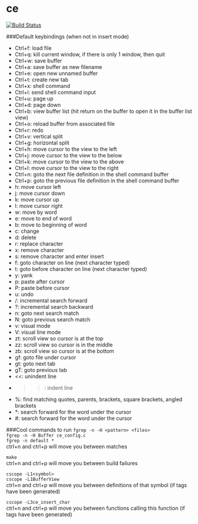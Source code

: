 # ce

[![Build Status](https://travis-ci.org/justy989/ce.svg?branch=master)](https://travis-ci.org/justy989/ce)

###Default keybindings (when not in insert mode)
- Ctrl+f: load file
- Ctrl+q: kill current window, if there is only 1 window, then quit
- Ctrl+w: save buffer
- Ctrl+a: save buffer as new filename
- Ctrl+e: open new unnamed buffer
- Ctrl+t: create new tab
- Ctrl+x: shell command
- Ctrl+i: send shell command input
- Ctrl+u: page up
- Ctrl+d: page down
- Ctrl+b: view buffer list (hit return on the buffer to open it in the buffer list view)
- Ctrl+o: reload buffer from associated file
- Ctrl+r: redo
- Ctrl+v: vertical split
- Ctrl+g: horizontal split
- Ctrl+h: move cursor to the view to the left
- Ctrl+j: move cursor to the view to the below
- Ctrl+k: move cursor to the view to the above
- Ctrl+l: move cursor to the view to the right
- Ctrl+n: goto the next file definition in the shell command buffer
- Ctrl+p: goto the previous file definition in the shell command buffer
- h: move cursor left
- j: move cursor down
- k: move cursor up
- l: move cursor right
- w: move by word
- e: move to end of word
- b: move to beginning of word
- c: change
- d: delete
- r: replace character
- x: remove character
- s: remove character and enter insert
- f: goto character on line (next character typed)
- t: goto before character on line (next character typed)
- y: yank
- p: paste after cursor
- P: paste before cursor
- u: undo
- /: incremental search forward
- ?: incremental search backward
- n: goto next search match
- N: goto previous search match
- v: visual mode
- V: visual line mode
- zt: scroll view so cursor is at the top
- zz: scroll view so cursor is in the middle
- zb: scroll view so cursor is at the bottom
- gf: goto file under cursor
- gt: goto next tab
- gT: goto previous tab
- <<: unindent line
- >>: indent line
- %: find matching quotes, parents, brackets, square brackets, angled brackets
- \*: search forward for the word under the cursor
- #: search forward for the word under the cursor

###Cool commands to run
`fgrep -n -H <pattern> <files>`  
`fgrep -n -H Buffer ce_config.c`  
`fgrep -n default *`  
ctrl+n and ctrl+p will move you between matches  
  
`make`  
ctrl+n and ctrl+p will move you between build failures  
  
`cscope -L1<symbol>`  
`cscope -L1BufferView`  
ctrl+n and ctrl+p will move you between definitions of that symbol (if tags have been generated)  
  
`cscope -L3ce_insert_char`  
ctrl+n and ctrl+p will move you between functions calling this function (if tags have been generated)  
